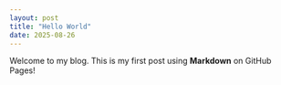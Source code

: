 ```yaml
---
layout: post
title: "Hello World"
date: 2025-08-26
---
```


Welcome to my blog. This is my first post using **Markdown** on GitHub Pages!
